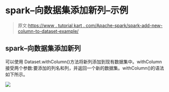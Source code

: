 # spark–向数据集添加新列–示例

> 原文:[https://www . tutorial kart . com/Apache-spark/spark-add-new-column-to-dataset-example/](https://www.tutorialkart.com/apache-spark/spark-add-new-column-to-dataset-example/)

## spark–向数据集添加新列

可以使用 Dataset.withColumn()方法将新列添加到现有数据集中。withColumn 接受两个参数:要添加的列名和列，并返回一个新的数据集<row>。withColumn()的语法如下所示。</row>

[![](../Images/925da31b32d6bc3827932f6c8afb11bb.png)](https://www.tutorialkart.com/)